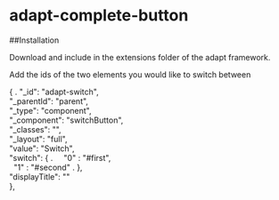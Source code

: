 # adapt-complete-button

##Installation

Download and include in the extensions folder of the adapt framework. 

Add the ids of the two elements you would like to switch between

{ . 
  "_id": "adapt-switch",  
  "_parentId": "parent",  
  "_type": "component",  
  "_component": "switchButton",  
  "_classes": "",  
  "_layout": "full",  
  "value": "Switch",  
  "switch": { .  
      "0" : "#first",    
      "1" : "#second" . 
  },  
  "displayTitle": ""  
},
